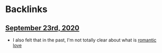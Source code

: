 
# Backlinks
## [September 23rd, 2020](<September 23rd, 2020.md>)
- I also felt that in the past, I'm not totally clear about what is [romantic love](<romantic love.md>)

